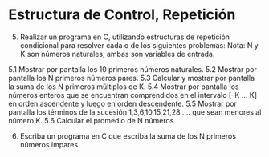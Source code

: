 # Estructura de Control, Repetición

5) Realizar un programa en C, utilizando estructuras de repetición condicional para resolver cada o de los siguientes problemas:
Nota: N y K son números naturales, ambas son variables de entrada.

5.1 Mostrar por pantalla los 10 primeros números naturales.
5.2 Mostrar por pantalla los N primeros números pares.
5.3 Calcular y mostrar por pantalla la suma de los N primeros múltiplos de K.
5.4 Mostrar por pantalla los números enteros que se encuentran comprendidos en el intervalo [–K ... K] en orden ascendente y luego en orden descendente.
5.5 Mostrar por pantalla los términos de la sucesión 1,3,6,10,15,21,28..... que sean menores al número K.
5.6 Calcular el promedio de N números

6) Escriba un programa en C que escriba la suma de los N primeros números impares